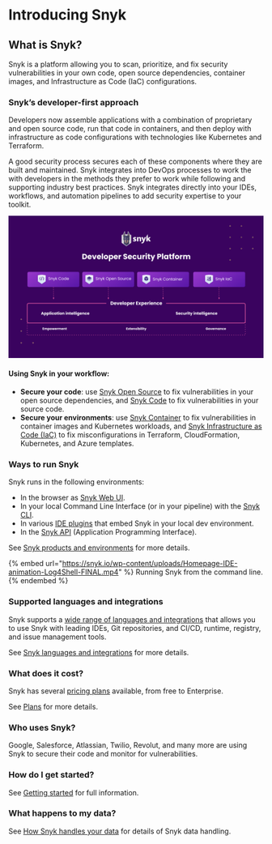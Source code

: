 # Introducing Snyk

## What is Snyk?

Snyk is a platform allowing you to scan, prioritize, and fix security vulnerabilities in your own code, open source dependencies, container images, and Infrastructure as Code (IaC) configurations.

### Snyk’s developer-first approach

Developers now assemble applications with a combination of proprietary and open source code, run that code in containers, and then deploy with infrastructure as code configurations with technologies like Kubernetes and Terraform.&#x20;

A good security process secures each of these components where they are built and maintained. Snyk integrates into DevOps processes to work the with developers in the methods they prefer to work while following and supporting industry best practices. Snyk integrates directly into your IDEs, workflows, and automation pipelines to add security expertise to your toolkit.

![](<../.gitbook/assets/image (294).png>)

#### Using Snyk in your workflow:

* **Secure your code**: use [Snyk Open Source](../products/snyk-open-source/) to fix vulnerabilities in your open source dependencies, and [Snyk Code](../products/snyk-code/) to fix vulnerabilities in your source code.
* **Secure your environments**: use [Snyk Container](../products/snyk-container/) to fix vulnerabilities in container images and Kubernetes workloads, and [Snyk Infrastructure as Code (IaC)](../products/snyk-infrastructure-as-code/) to fix misconfigurations in Terraform, CloudFormation, Kubernetes, and Azure templates.

### Ways to run Snyk

Snyk runs in the following environments:&#x20;

* In the browser as [Snyk Web UI](../snyk-web-ui/).&#x20;
* In your local Command Line Interface (or in your pipeline) with the [Snyk CLI](https://docs.snyk.io/snyk-cli).
* In various [IDE plugins](../ide-tools/) that embed Snyk in your local dev environment.
* In the [Snyk API](https://support.snyk.io/hc/en-us/categories/360000665657-Snyk-API) (Application Programming Interface).

See [Snyk products and environments](snyk-products-and-environments.md) for more details.

{% embed url="https://snyk.io/wp-content/uploads/Homepage-IDE-animation-Log4Shell-FINAL.mp4" %}
Running Snyk from the command line.
{% endembed %}

### Supported languages and integrations

Snyk supports a [wide range of languages and integrations](snyk-languages-and-integrations.md) that allows you to use Snyk with leading IDEs, Git repositories, and CI/CD, runtime, registry, and issue management tools.

See [Snyk languages and integrations](snyk-languages-and-integrations.md) for more details.

### **What does it cost?**

Snyk has several [pricing plans](https://snyk.io/plans/) available, from free to Enterprise.

See [Plans](plans.md) for more details.

### **Who uses Snyk?**

Google, Salesforce, Atlassian, Twilio, Revolut, and many more are using Snyk to secure their code and monitor for vulnerabilities.

### **How do I get started?**

See [Getting started](../getting-started/) for full information.&#x20;

### What happens to my data?

See [How Snyk handles your data](https://docs.snyk.io/more-info/how-snyk-handles-your-data) for details of Snyk data handling.



